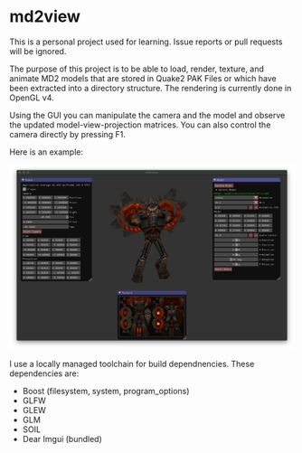# md2view
This is a personal project used for learning. Issue reports or pull requests will be ignored.

The purpose of this project is to be able to load, render, texture, and animate
MD2 models that are stored in Quake2 PAK Files or which have been extracted into
a directory structure. The rendering is currently done in OpenGL v4.

Using the GUI you can manipulate the camera and the model and observe the updated
model-view-projection matrices. You can also control the camera directly by
pressing F1.

Here is an example:

![Example](docs/screenshot.png)

I use a locally managed toolchain for build dependnencies. These dependencies are:

* Boost (filesystem, system, program_options)
* GLFW
* GLEW
* GLM
* SOIL
* Dear Imgui (bundled)
